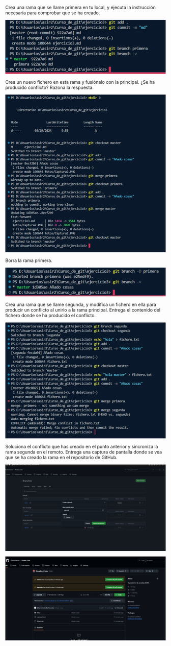 ﻿Crea una rama que se llame primera en tu local, y ejecuta la instrucción necesaria para comprobar que se ha creado.

![Imagen rama](Img/Captura.PNG)

Crea un nuevo fichero en esta rama y fusiónalo con la principal. ¿Se ha producido conflicto? Razona la respuesta.

![Imagen rama](Img/Captura1.PNG)

Borra la rama primera.

![Imagen rama](Img/Captura2.PNG)

Crea una rama que se llame segunda, y modifica un fichero en ella para producir un conflicto al unirlo a la rama principal. Entrega el contenido del fichero donde se ha producido el conflicto.

![Imagen rama](Img/Captura3.PNG)

Soluciona el conflicto que has creado en el punto anterior y sincroniza la rama segunda en el remoto. Entrega una captura de pantalla donde se vea que se ha creado la rama en el repositorio de GitHub.

![Imagen rama](Img/Captura4.PNG)

![Imagen rama](Img/Captura5.PNG)
